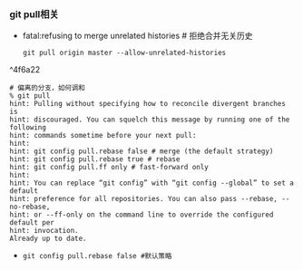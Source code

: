### git pull相关
* fatal:refusing to merge unrelated histories # 拒绝合并无关历史 
	```git
	git pull origin master --allow-unrelated-histories
	```
^4f6a22

```
# 偏离的分支，如何调和
% git pull
hint: Pulling without specifying how to reconcile divergent branches is
hint: discouraged. You can squelch this message by running one of the following
hint: commands sometime before your next pull:
hint:
hint: git config pull.rebase false # merge (the default strategy)
hint: git config pull.rebase true # rebase
hint: git config pull.ff only # fast-forward only
hint:
hint: You can replace “git config” with “git config --global” to set a default
hint: preference for all repositories. You can also pass --rebase, --no-rebase,
hint: or --ff-only on the command line to override the configured default per
hint: invocation.
Already up to date.

```
* `git config pull.rebase false #默认策略`   
